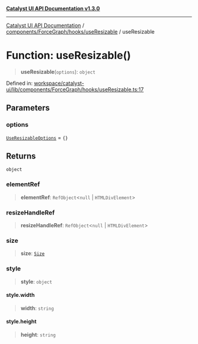 [**Catalyst UI API Documentation v1.3.0**](../../../../../README.md)

---

[Catalyst UI API Documentation](../../../../../README.md) / [components/ForceGraph/hooks/useResizable](../README.md) / useResizable

# Function: useResizable()

> **useResizable**(`options`): `object`

Defined in: [workspace/catalyst-ui/lib/components/ForceGraph/hooks/useResizable.ts:17](https://github.com/TheBranchDriftCatalyst/catalyst-ui/blob/main/lib/components/ForceGraph/hooks/useResizable.ts#L17)

## Parameters

### options

[`UseResizableOptions`](../interfaces/UseResizableOptions.md) = `{}`

## Returns

`object`

### elementRef

> **elementRef**: `RefObject`\<`null` \| `HTMLDivElement`\>

### resizeHandleRef

> **resizeHandleRef**: `RefObject`\<`null` \| `HTMLDivElement`\>

### size

> **size**: [`Size`](../interfaces/Size.md)

### style

> **style**: `object`

#### style.width

> **width**: `string`

#### style.height

> **height**: `string`

